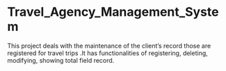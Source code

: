 # Travel_Agency_Management_System
This project deals with the maintenance of the client’s record those are registered for travel trips .It has functionalities of registering, deleting, modifying, showing total field record.
